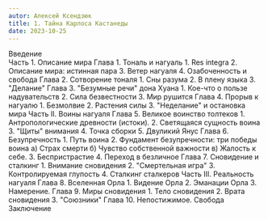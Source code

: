 ```yaml
---
autor: Алексей Ксендзюк
title: 1. Тайна Карлоса Кастанеды
date: 2023-10-25
---
```

Введение  
Часть 1. Описание мира Глава 1. Тональ и нагуаль 1. Res integra 2. Описание мира: истинная пара 3. Ветер нагуаля 4. Озабоченность и свобода Глава 2. Сотворение тоналя 1. Сны разума 2. В плену языка 3. "Делание" Глава 3. "Безумные речи" дона Хуана 1. Кое-что о пользе надувательств 2. Сила безвестности 3. Мир рушится Глава 4. Прорыв к нагуалю 1. Безмолвие 2. Растения силы  3. "Неделание" и остановка мира Часть II. Воины нагуаля Глава 5. Великое воинство толтеков 1. Антропологические древности (истоки). 2. Светящаяся сущность воина 3. "Щиты" внимания 4. Точка сборки 5. Двуликий Янус Глава 6. Безупречность 1. Путь воина 2. Фундамент безупречности: три победы воина а) Страх смерти б) Чувство собственной важности в) Жалость к себе. 3. Беспристрастие 4. Переход в безличное Глава 7. Сновидение и сталкинг 1. Внимание сновидения 2. "Смертельная игра" 3. Контролируемая глупость 4. Сталкинг сталкеров Часть III. Реальность нагуаля Глава 8. Вселенная Орла 1. Видение Орла 2. Эманации Орла 3. Намерение. Глава 9. Миры сновидения 1. Тело сновидения 2. Врата сновидения 3. "Союзники" Глава 10. Непостижимое. Свобода Заключение